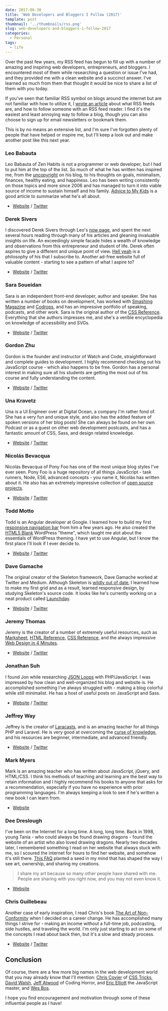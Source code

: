 ```yaml
---
date: 2017-06-30
title: 'Web Developers and Bloggers I Follow (2017)'
template: post
thumbnail: '../thumbnails/rss.png'
slug: web-developers-and-bloggers-i-follow-2017
categories:
  - Personal
tags:
  - life
---
```


Over the past few years, my RSS feed has begun to fill up with a number of amazing and inspiring web developers, entrepreneurs, and bloggers. I encountered most of them while researching a question or issue I've had, and they provided me with a clean website and a succinct answer. I've learned so much from them that thought it would be nice to share a list of them with you today.

If you've seen that familiar RSS symbol on blogs around the internet but are not familiar with how to utilize it, I [wrote an article](/rss-feeds/) about what RSS feeds are, and how to follow someone with an RSS feed reader. I find it's the easiest and least annoying way to follow a blog, though you can also choose to sign up for email newsletters or bookmark them.

This is by no means an extensive list, and I'm sure I've forgotten plenty of people that have helped or inspire me, but I'll keep a look out and make another post like this next year.

### Leo Babauta

Leo Babauta of Zen Habits is not a programmer or web developer, but I had to put him at the top of the list. So much of what he has written has inspired me, from the [uncopyright](https://zenhabits.net/uncopyright/) on his blog, to his thoughts on goals, minimalism, finances, healthy eating, and happiness. Leo has been writing consistently on those topics and more since 2006 and has managed to turn it into viable source of income to sustain himself and his family. [Advice to My Kids](https://zenhabits.net/iloveyou/) is a good article to summarize what he's all about.

- [Website](https://zenhabits.net/) / [Twitter](https://twitter.com/zen_habits)

### Derek Sivers

I discovered Derek Sivers through Leo's [now page](https://zenhabits.net/now/), and spent the next several hours reading through many of his articles and gleaning invaluable insights on life. An exceedingly simple facade hides a wealth of knowledge and observations from this entrepreneur and student of life. Derek often aspires to give a different and unique point of view. [Hell yeah](https://sivers.org/hellyeah) is a philosophy of his that I subscribe to. Another ad-free website full of valuable content - starting to see a pattern of what I aspire to?

- [Website](https://sivers.org/) / [Twitter](https://twitter.com/sivers)

### Sara Soueidan

Sara is an independent front-end developer, author and speaker. She has written a number of books on development, has worked with [Smashing Magazine](https://shop.smashingmagazine.com/products/smashing-book-5-real-life-responsive-web-design) and [Codrops](https://tympanus.net/codrops/css_reference/), and has an impressive portfolio of speaking, podcasts, and other work. Sara is the original author of the [CSS Reference](https://www.sarasoueidan.com/blog/codrops-css-reference/). Everything that she authors impresses me, and she's a verible encyclopedia on knowledge of accessibility and SVGs.

- [Website](https://www.sarasoueidan.com/) / [Twitter](https://twitter.com/SaraSoueidan)

### Gordon Zhu

Gordon is the founder and instructor of Watch and Code, straightforward and complete guides to development. I highly recommend checking out his JavaScript course - which also happens to be free. Gordon has a personal interest in making sure all his students are getting the most out of his course and fully understanding the content.

- [Website](https://watchandcode.com/) / [Twitter](https://twitter.com/gordon_zhu)

### Una Kravetz

Una is a UI Engineer over at Digital Ocean, a company I'm rather fond of. She has a very fun and unique style, and also has the added feature of spoken versions of her blog posts! She can always be found on her own Podcast or as a guest on other web development postcasts, and has a fantastic amount of CSS, Sass, and design related knowledge.

- [Website](https://una.im) / [Twitter](https://twitter.com/una)

### Nicolás Bevacqua

Nicolás Bevacqua of Pony Foo has one of the most unique blog styles I've ever seen. Pony Foo is a huge repository of all things JavaScript - task runners, Node, ES6, advanced concepts - you name it, Nicolás has written about it. He also has an extremely impressive collection of [open source projects](https://ponyfoo.com/opensource).

- [Website](https://ponyfoo.com/) / [Twitter](https://twitter.com/nzgb)

### Todd Motto

Todd is an Angular developer at Google. I learned how to build my first [responsive navigation bar](https://toddmotto.com/building-an-html5-responsive-menu-with-media-queries-javascript/) from him a few years ago. He also created the [HTML5 Blank](http://html5blank.com/) WordPress "theme", which taught me alot about the essentials of WordPress theming. I have yet to use Angular, but I know the first place I'll look if I ever decide to.

- [Website](https://toddmotto.com/) / [Twitter](https://twitter.com/toddmotto)

### Dave Gamache

The original creator of the Skeleton framework, Dave Gamache worked at Twitter and Medium. Although Skeleton is [wildly out of date](https://medium.com/@dhg/dear-skeleton-452f4bb07d69), I learned how to make my first grid and as a result, learned responsive design, by studying Skeleton's source code. It looks like he's currently working on a neat product called [Launchday](http://www.launchday.io/).

- [Website](http://davegamache.com/) / [Twitter](https://twitter.com/dhg)

### Jeremy Thomas

Jeremy is the creator of a number of extremely useful resources, such as [Marksheet](http://marksheet.io/), [HTML Reference](http://htmlreference.io/), [CSS Reference](http://cssreference.io/), and the always impressive [Web Design in 4 Minutes](http://jgthms.com/web-design-in-4-minutes/).

- [Website](http://jgthms.com/) / [Twitter](https://twitter.com/jgthms)

### Jonathan Suh

I found Jon while researching [JSON Loops](https://jonsuh.com/blog/convert-loop-through-json-php-javascript-arrays-objects/) with PHP/JavaScript. I was impressed by how clean and well-organized his blog and website is. He accomplished something I've always struggled with - making a blog colorful while still minimalist. He has a host of useful posts on JavaScript and Sass.

- [Website](https://jonsuh.com) / [Twitter](https://twitter.com/jonsuh)

### Jeffrey Way

Jeffrey is the creator of [Laracasts](https://laracasts.com/), and is an amazing teacher for all things PHP and Laravel. He is very good at overcoming the [curse of knowledge](https://en.wikipedia.org/wiki/Curse_of_knowledge), and his resources are beginner, intermediate, and advanced friendly.

- [Website](https://laracasts.com/) / [Twitter](https://twitter.com/jeffrey_way)

### Mark Myers

Mark is an amazing teacher who has written about JavaScript, jQuery, and HTML/CSS. I think his methods of teaching and learning are the best way to retain information and I highly recommend his books to anyone that asks for a recommendation, especially if you have no experience with prior programming languages. I'm always keeping a look to see if he's written a new book I can learn from.

- [Website](http://asmarterwaytolearn.com/)

### Dee Dreslough

I've been on the Internet for a long time. A long, long time. Back in 1998, young Tania - who could always be found drawing dragons - found the website of an artist who also loved drawing dragons. Nearly two decades later, I remembered something I read on her website that always stuck with me, so I scoured the internet for hours to find her website, and somehow it's still there. [This FAQ](http://www.dreslough.com/main/deefaq.htm) planted a seed in my mind that has shaped the way I see art, ownership, and sharing my creations.

> I share my art because so many other people have shared with me. People are sharing with you right now, and you may not even know it.

- [Website](http://www.dreslough.com/)

### Chris Guillebeau

Another case of early inspiration, I read Chris's book [The Art of Non-Conformity](https://chrisguillebeau.com/the-book/) when I decided on a career change. He has accomplished many things I strive for - making an income without a full-time job, podcasting, side hustles, and traveling the world. I'm only just starting to act on some of the concepts I read about back then, but it's a slow and steady process.

- [Website](https://chrisguillebeau.com/) / [Twitter](https://twitter.com/chrisguillebeau)

## Conclusion

Of course, there are a few more big names in the web development world that you may already know that I'll mention: [Chris Coyier](https://twitter.com/chriscoyier) of [CSS Tricks](https://css-tricks.com/), [David Walsh](https://davidwalsh.name/), [Jeff Atwood](https://blog.codinghorror.com/) of Coding Horror, and [Eric Elliott](https://medium.com/@_ericelliott) the JavaScript master, and [Wes Bos](http://wesbos.com/).

I hope you find encouragement and motivation through some of these influential people as I have!

